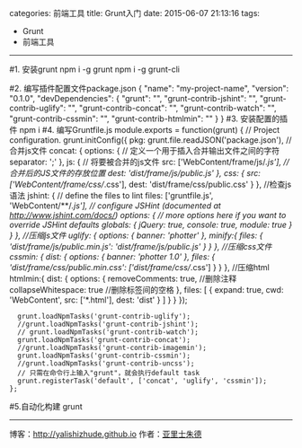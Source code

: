 categories: 前端工具
title: Grunt入门
date: 2015-06-07 21:13:16
tags: 
- Grunt
- 前端工具
---
#1. 安装grunt
	npm i -g grunt
	npm i -g grunt-cli
<!-- more -->
#2. 编写插件配置文件package.json
	{
	  "name": "my-project-name",
	  "version": "0.1.0",
	  "devDependencies": {
	    "grunt": "",
	    "grunt-contrib-jshint": "",
	    "grunt-contrib-uglify": "",
	    "grunt-contrib-concat": "",
	    "grunt-contrib-watch": "",
	    "grunt-contrib-cssmin": "",
	    "grunt-contrib-htmlmin": ""
	  }
	}
#3. 安装配置的插件
	npm i
#4. 编写Gruntfile.js
	module.exports = function(grunt) {
	  // Project configuration.
	  grunt.initConfig({
	    pkg: grunt.file.readJSON('package.json'),
	    //合并js文件
	    concat: {
	      options: {
	        // 定义一个用于插入合并输出文件之间的字符
	        separator: ';'
	      },
	      js: {
	        // 将要被合并的js文件
	        src: ['WebContent/frame/js/*.js'],
	        // 合并后的JS文件的存放位置
	        dest: 'dist/frame/js/public.js'
	      },
	      css: {
	        src: ['WebContent/frame/css/*.css'],
	        dest: 'dist/frame/css/public.css'
	      }
	    },
	    //检查js语法
	    jshint: {
	      // define the files to lint
	      files: ['gruntfile.js', 'WebContent/**/*.js'],
	      // configure JSHint (documented at http://www.jshint.com/docs/)
	      options: {
	        // more options here if you want to override JSHint defaults
	        globals: {
	          jQuery: true,
	          console: true,
	          module: true
	        }
	      }
	    },
	    //压缩js文件
	    uglify: {
	      options: {
	        banner: 'photter'
	      },
	      minify:{
	        files: {
	          'dist/frame/js/public.min.js': 'dist/frame/js/public.js'
	        }
	      }
	    },
	    //压缩css文件
	    cssmin: {
	      dist: {
	        options: {
	          banner: 'photter 1.0'
	        },
	        files: {
	          'dist/frame/css/public.min.css': ['dist/frame/css/*.css']
	        }
	      }
	    },
	    //压缩html
	    htmlmin:{
	      dist: {
	        options: {
	          removeComments: true, //删除注释
	          collapseWhitespace: true //删除标签间的空格
	        },
	        files: [
	          {
	            expand: true,
	            cwd: 'WebContent',
	            src: ['*.html'],
	            dest: 'dist'
	          }
	        ]
	      }
	    }
	  });

	  grunt.loadNpmTasks('grunt-contrib-uglify');
	  //grunt.loadNpmTasks('grunt-contrib-jshint');
	  // grunt.loadNpmTasks('grunt-contrib-watch');
	  grunt.loadNpmTasks('grunt-contrib-concat');
	  //grunt.loadNpmTasks('grunt-contrib-imagemin');
	  grunt.loadNpmTasks('grunt-contrib-cssmin');
	  //grunt.loadNpmTasks('grunt-contrib-uncss');
	  // 只需在命令行上输入"grunt"，就会执行default task 
	  grunt.registerTask('default', ['concat', 'uglify', 'cssmin']);
	};
#5.自动化构建
	grunt


- - - 
博客：http://yalishizhude.github.io
作者：[亚里士朱德](http://yalishizhude.github.io/about/)
